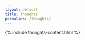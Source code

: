 ```yaml
---
layout: default
title: Thoughts
permalink: /thoughts/
---
```


<div class="page-content">
  <div class="index-wrapper clearfix">
    {% include thoughts-content.html %}
  </div>
</div>
